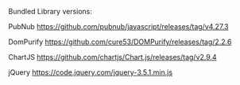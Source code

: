 Bundled Library versions:

PubNub
 https://github.com/pubnub/javascript/releases/tag/v4.27.3

DomPurify
 https://github.com/cure53/DOMPurify/releases/tag/2.2.6

ChartJS
 https://github.com/chartjs/Chart.js/releases/tag/v2.9.4

jQuery
 https://code.jquery.com/jquery-3.5.1.min.js

